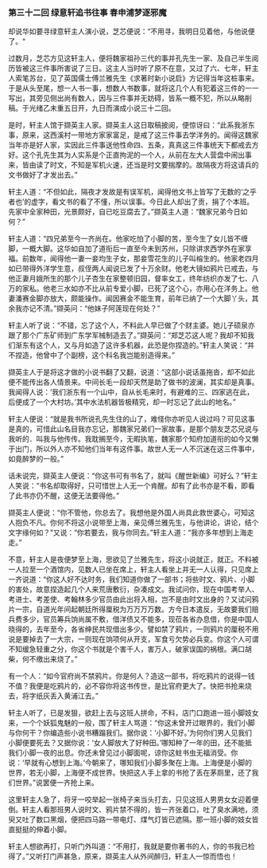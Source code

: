 <script type="text/javascript">
    var head = document.getElementsByTagName('head')[0];
    cssURL = '/public/article_1.css';
    linkTag = document.createElement('link');
    linkTag.href = cssURL;
    linkTag.setAttribute('type','text/css');
    linkTag.setAttribute('rel','stylesheet');
    head.appendChild(linkTag);
</script>
### 第三十二回 绿意轩追书往事 春申浦梦逐邪魔

却说华如要寻绿意轩主人演小说，芝芯便说：“不用寻，我明日见着他，与他说便了。“

过数月，芝芯方见这轩主人，便将魏家祖孙三代的事并孔先生一家、及自己半生阅历皆被这三件事所害说了三日。这主人当时听了原不在意，又过了六、七年，轩主人索笔苏台，见了英国儒士傅兰雅先生《求著时新小说启》方记得当年这桩事来。于是从头至尾，想一人书一事，想数人书数事，就将这几个人有犯着这三件的一一写出，其旁见侧出尚有数人，因与三件事并无妨碍，皆系一概不犯，所以从略削稿。于光绪乙未重五日开，九日而演成小说三十二回。

是时，轩主人馆于撷英主人家。撷英主人这日取稿披阅，便惊讶曰：“此系我浙东事，原来，这西溪村一带地方家家富足，是戒了这三件事去学洋务的。闻得这魏家当年亦是好人家，实因此三件事送他性命四、五条，真真这三件事统天下都戒去方好。这个孔先生其为人实系是个正直拘泥的一个人，从前在左大人营盘中闹出事来，皆由读了时文，不知是军机火速，还当是时文要揣摩的。故隔夜方将这请兵的文书做好了才发出去。”

轩主人道：“不但如此，隔夜才发故是有误军机，闻得他文书上皆写了无数的‘之乎者也’的虚字，看文书的看了不懂，所以误事。今日此人却出了贡，捐了个本班。先家中全家种田，光景颇好，自已吃豆腐去了。”撷英主人道：“魏家兄弟今日如何？”

轩主人道：“四兄弟至今一齐尚在。他家吃怕了小脚的苦，至今生了女儿皆不缠脚，一概大脚。这华如自加了道衔后一直至今未到苏州，只除讲求西学外在家享福。前数年，闻得他一妻一妾均生子女，那妾雪花生的儿子叫榕生的。他家老四月如已带得外洋学生意，叔侄两人闻说已发了十万余财。他老大镜如鸦片已戒去，与他正妻月娥所生的那个儿子杏生在家整顿旧园，督率女工，终年纺织亦发了七、八万的家私。他老三水如亦不比从前专爱小脚，已死了这个心，亦用心在洋务上。他妻潘赛金脚亦放大，颇能操作。闻因赛金不能生育，前年已纳了一个大脚丫头，其余我亦记不清。”撷英问：“他妹子阿莲现在何处？”

轩主人听了说：“不错，忘了这个人，不料此人早已做了个财主婆。她儿子硕泉亦跟了那个广东矿师到广东学军械制造去了。”撷英问：“郑芝芯这人呢？我却不知我们渐东有这个人，又与月如造了这许多机器，此恐是你捏造的。”轩主人笑说：“并不捏造，他曾中了个副榜，这个科名我岂能别造得来。”

撷英主人于是将这才做的小说书翻了又翻，说道：“这部小说话虽拖沓，却不如此便不能传出各人情景来。中间长毛一段却天然是助了做书的波澜，其实却是真事。我闻得人说：‘我们浙东有一个山中，自从长毛来时，有避难的三、四家逃在此，后便成了一个大村坊。’其中水法机器皆极精究，却一时忘记了此山的地名。”

轩主人便说：“就是我书所说孔先生住的山了，难怪你亦听见人说过吗？可见这事是真的，可惜此山名目我亦忘记，那魏家兄弟们一家故事，是那个朋友芝芯兄说与我听的．叫我与他传传。我耽搁至今，无暇执笔，魏家那个知府加道衔的如今又懒于出门，所以外人亦不知他们当年有这件事。故世人无一人不沉迷在这三件事中，如竟醉梦的一般。”

话未说完，撷英主人便说：“你这书可有书名了，就叫《醒世新编》可好么？”轩主人笑说：“书名却取得好，只可惜世上人无一个肯醒。却有了此书亦是不看，即看了此书亦仍不醒，这便无法要得他。”

撷英主人便说：“你不管他，你总去了。我想他是外国人尚具此救世婆心，可知这人抱负不凡。你何不将这小说带至上海，亲见傅兰雅先生，与他讲论，讲论，结个文字缘何如？”又说：“你若要去，我与你同去。”轩主人道：“我亦多年想到上海走走。”

不意，轩主人是夜便梦至上海，思欲见了兰雅先生，将这小说就正，就正。不料被一人拉至一个酒馆内，见数人已坐在席上，轩主人看坐上并无一人认得，只见席上一齐说道：“你这人好不达时务，我们知道你做了一部书；将些时文、鸦片、小脚的害处，故意捏造起几个人来荒唐敷衍，杂凑成文。我试问你，现在中国考举人、考进士、考差使、考翰林多少官员由此出将入相，岂不是由时文出身的？又试问鸦片一宗，自道光年间起朝廷所得厘税为万万万万数。方今日本遣反，无故要我们赔兵费多少，官员筹兵饷尚属不敷，借洋债又不能多，现莅各省办息借，你是中国人晓得的，去年至今，各省绅民共现借出多少。譬如禁了鸦片，一则鸦片的厘税不用说是要掉去了一大宗，一则现在饷项何从开支，军食亏欠势必兵变。你这个人可谓不知缓急轻重之分，你这个书就是个害千人，害万人，破家误国的祸根。满口胡柴，何不缴出来烧了。”

有一个人：“如今官府尚不禁鸦片。你是何人？造这一部书，将吃鸦片的说得一钱不值？我便是吃鸦片的，必不容你将这书传世，是比官府更大了。快把书抢来烧去，将字纸灰丢入黄浦江去。”

轩主人听了，已是发狠，欲赶上去与这班人拼命，不料，店门口跑进一班小脚妓女来，一个个妖狐鬼魅的一般，围了轩主人骂道：“你这未曾开过眼界的，我们小脚与你何干？你编造些小说书糟蹋我们。据你说：‘小脚不好。’为何你们男人见我们小脚便要死去？又据你说：‘女人脚放大了好种田。’哪知种了一年的田，还不能抵我们小脚一夜的出息。你还未曾见过小脚面呢，谅你这蛀书虫无福消受。你说：‘早就有心想到上海。’今朝来了，哪知我们小脚多聚在上海。上海便是小脚的世界，若无小脚，上海便不成世界。快把这人手上拿的书抢了丢在茅厕里，还了我们世界。”说罢便一齐抢上来。

这里轩主人急了，将牙一咬举起一张椅子来当头打去，只见这班人男男女女迎着便倒。轩主人看那班男人说时文、鸦片禁不得的，皆一齐张着口，吐了臭水满地，须臾又吐了数口黑烟，便把四马路一带电灯、煤气灯皆已遮隔。那一班小脚的妓女皆直挺挺的伸着小脚。

轩主人想欲再打，只听门外叫道：“不用打，我就是要你著书的人，你的书我已检得了。”又听打门声甚急，原来，撷英主人从外间醉归，轩主人一惊而悟也！